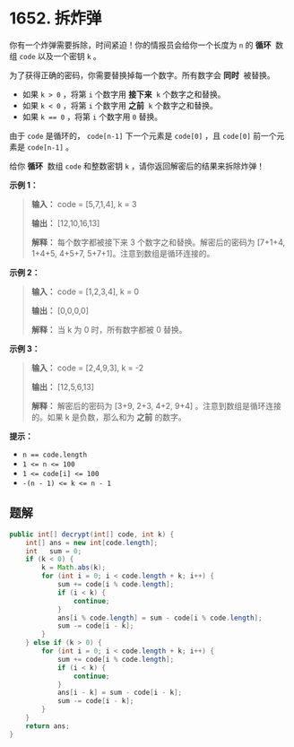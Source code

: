 # 1652. 拆炸弹

你有一个炸弹需要拆除，时间紧迫！你的情报员会给你一个长度为 `n` 的 **循环**  数组 `code` 以及一个密钥 `k` 。

为了获得正确的密码，你需要替换掉每一个数字。所有数字会 **同时**  被替换。

*   如果 `k > 0` ，将第 `i` 个数字用 **接下来**  `k` 个数字之和替换。
*   如果 `k < 0` ，将第 `i` 个数字用 **之前**  `k` 个数字之和替换。
*   如果 `k == 0` ，将第 `i` 个数字用 `0` 替换。

由于 `code` 是循环的， `code[n-1]` 下一个元素是 `code[0]` ，且 `code[0]` 前一个元素是 `code[n-1]` 。

给你 **循环**  数组 `code` 和整数密钥 `k` ，请你返回解密后的结果来拆除炸弹！

**示例 1：**

> **输入：** code = \[5,7,1,4], k = 3
> 
> **输出：** \[12,10,16,13]
> 
> **解释：** 每个数字都被接下来 3 个数字之和替换。解密后的密码为 \[7\+1\+4, 1\+4\+5, 4\+5\+7, 5\+7\+1]。注意到数组是循环连接的。
>

**示例 2：**

> **输入：** code = \[1,2,3,4], k = 0
> 
> **输出：** \[0,0,0,0]
> 
> **解释：** 当 k 为 0 时，所有数字都被 0 替换。
>

**示例 3：**

> **输入：** code = \[2,4,9,3], k = \-2
> 
> **输出：** \[12,5,6,13]
> 
> **解释：** 解密后的密码为 \[3\+9, 2\+3, 4\+2, 9\+4] 。注意到数组是循环连接的。如果 k 是负数，那么和为 **之前**  的数字。
>

**提示：**

*   `n == code.length`
*   `1 <= n <= 100`
*   `1 <= code[i] <= 100`
*   `-(n - 1) <= k <= n - 1`

## 题解

```java
public int[] decrypt(int[] code, int k) {
    int[] ans = new int[code.length];
    int   sum = 0;
    if (k < 0) {
        k = Math.abs(k);
        for (int i = 0; i < code.length + k; i++) {
            sum += code[i % code.length];
            if (i < k) {
                continue;
            }
            ans[i % code.length] = sum - code[i % code.length];
            sum -= code[i - k];
        }
    } else if (k > 0) {
        for (int i = 0; i < code.length + k; i++) {
            sum += code[i % code.length];
            if (i < k) {
                continue;
            }
            ans[i - k] = sum - code[i - k];
            sum -= code[i - k];
        }
    }
    return ans;
}
```